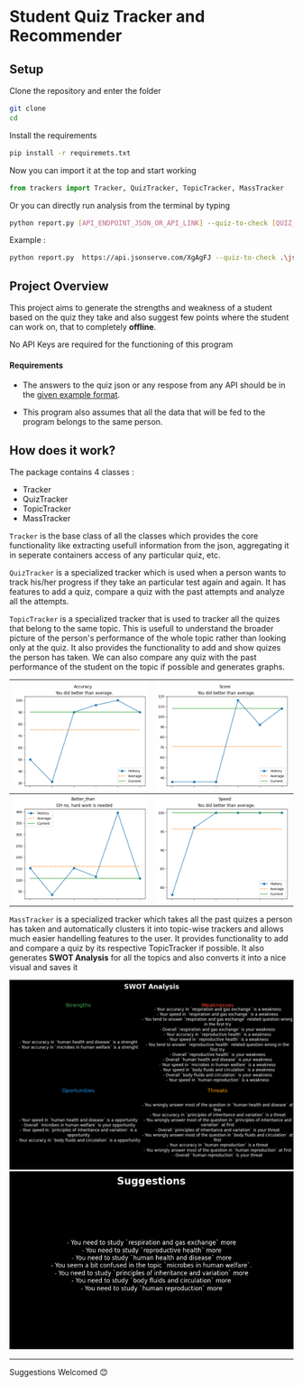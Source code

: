 # Student Quiz Tracker and Recommender

## Setup

Clone the repository and enter the folder

```bash
git clone 
cd 
```

Install the requirements 

```bash
pip install -r requiremets.txt
```

Now you can import it at the top and start working

```python
from trackers import Tracker, QuizTracker, TopicTracker, MassTracker
```
Or you can directly run analysis from the terminal by typing
```bash
python report.py [API_ENDPOINT_JSON_OR_API_LINK] --quiz-to-check [QUIZ_TO_CHECK_JSON_OR_API_LINK]
```
Example :
```bash
python report.py  https://api.jsonserve.com/XgAgFJ --quiz-to-check .\jsons\dummy_check.json 
```


## Project Overview

This project aims to generate the strengths and weakness of a student based on the quiz they take and also suggest few points where the student can work on, that to completely **offline**.

No API Keys are required for the functioning of this program

#### Requirements

* The answers to the quiz json or any respose from any API should be in the [given example format](./jsons/dummy_check.json).

* This program also assumes that all the data that will be fed to the program belongs to the same person.


## How does it work?

The package contains 4 classes :
* Tracker 
* QuizTracker
* TopicTracker
* MassTracker

`Tracker` is the base class of all the classes which provides the core functionality like extracting usefull information from the json, aggregating it in seperate containers access of any particular quiz, etc.

`QuizTracker` is a specialized tracker which is used when a person wants to track his/her progress if they take an particular test again and again.
It has features to add a quiz, compare a quiz with the past attempts and analyze all the attempts.

`TopicTracker` is a specialized tracker that is used to tracker all the quizes that belong to the same topic. This is usefull to understand the broader picture of the person's performance of the whole topic rather than looking only at the quiz.
It also provides the functionality to add and show quizes the person has taken. We can also compare any quiz with the past performance of the student on the topic if possible and generates graphs.

| ![accuracy](images/accuracy.png) | ![score](images/score.png) |
| --- | --- |
| ![better_that](images/better_than.png) | ![speed](images/speed.png) |
 


`MassTracker` is a specialized tracker which takes all the past quizes a person has taken and automatically clusters it into topic-wise trackers and allows much easier handelling features to the user.
It provides functionality to add and compare a quiz by its respective TopicTracker if possible. It also generates **SWOT Analysis** for all the topics and also converts it into a nice visual and saves it 

![SWOT](images/swot.png)
![Suggestions](images/suggestions.png)

--------
Suggestions Welcomed 😊